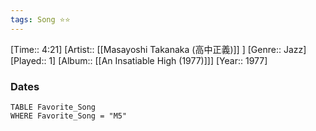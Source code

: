 ```yaml
---
tags: Song ⭐⭐ 
---
```

[Time:: 4:21]
[Artist:: [[Masayoshi Takanaka (高中正義)]] ]
[Genre:: Jazz]
[Played:: 1]
[Album:: [[An Insatiable High (1977)]]]
[Year:: 1977]
### Dates
````dataview
TABLE Favorite_Song
WHERE Favorite_Song = "M5"
````